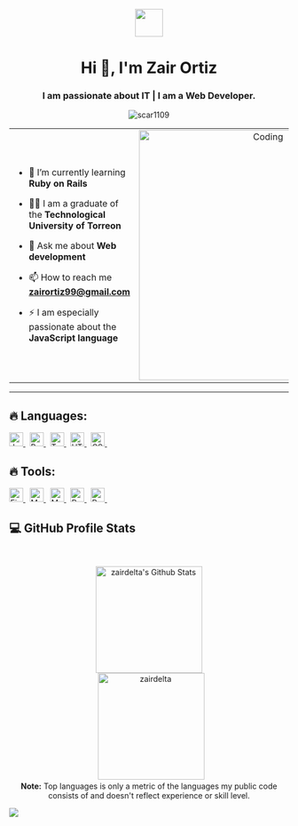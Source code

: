 <p align="center"><picture align="center"><img align="center" src = "https://github.com/7oSkaaa/7oSkaaa/blob/main/Images/about_me.gif?raw=true" width = 50px></picture></p>
<h1 align="center">Hi 👋, I'm Zair Ortiz</h1>
<h3 align="center">I am passionate about IT | I am a Web Developer.</h3>
<p align="center"> <img src="https://komarev.com/ghpvc/?username=zairdelta&label=Profile%20views&color=0e75b6&style=flat" alt="scar1109" /> </p>

<table align="center">
<tr border="none">
<td width="50%" align="left">
  
- 🌱 I’m currently learning **Ruby on Rails**

- 🧑‍🎓 I am a graduate of the **Technological University of Torreon**

- 💬 Ask me about **Web development**

- 📫 How to reach me **zairortiz99@gmail.com**
  
- ⚡ I am especially passionate about the **JavaScript language**

</td>
<td width="50%" align="center">

  <img align="center" alt="Coding" width="450" src="https://repository-images.githubusercontent.com/588181932/e36ec678-7984-4cdd-8e4c-a3932772ff8e">

  
  </td>
</tr>
</table>

---

## 🔥 Languages:

<span>
  <a href="#" onclick="return false;">
    <img src="https://img.shields.io/badge/javascript-%23323330.svg?style=for-the-badge&logo=javascript&logoColor=%23F7DF1E" alt="JavaScript logo" title="JavaScript" height="25" />
  </a>
</span>
&nbsp;
<span>
  <a href="#" onclick="return false;">
    <img src="https://img.shields.io/badge/ruby-%23CC342D.svg?style=for-the-badge&logo=ruby&logoColor=white" alt="Ruby logo" title="Ruby" height="25" />
  </a>
</span>
&nbsp;
<span>
  <a href="#" onclick="return false;">
    <img src="https://img.shields.io/badge/typescript-%23007ACC.svg?style=for-the-badge&logo=typescript&logoColor=white" alt="TypeScript logo" title="TypeScript" height="25" />
  </a>
</span>
&nbsp;
<span>
  <a href="#" onclick="return false;">
    <img src="https://img.shields.io/badge/html5-%23E34F26.svg?style=for-the-badge&logo=html5&logoColor=white" alt="HTML5 logo" title="HTML5" height="25" />
  </a>
</span>
&nbsp;
<span>
  <a href="#" onclick="return false;">
    <img src="https://img.shields.io/badge/css3-%231572B6.svg?style=for-the-badge&logo=css3&logoColor=white" alt="CSS3 logo" title="CSS3" height="25" />
  </a>
</span>
&nbsp;

## 🔥 Tools:

<span>
  <a href="#" onclick="return false;">
    <img src="https://img.shields.io/badge/firebase-a08021?style=for-the-badge&logo=firebase&logoColor=ffcd34" alt="Firebase logo" title="Firebase" height="25" />
  </a>
</span>
&nbsp;
<span>
  <a href="#" onclick="return false;">
    <img src="https://img.shields.io/badge/MongoDB-%234ea94b.svg?style=for-the-badge&logo=mongodb&logoColor=white" alt="MongoDB logo" title="MongoDB" height="25" />
  </a>
</span>
&nbsp;
<span>
  <a href="#" onclick="return false;">
    <img src="https://img.shields.io/badge/mysql-4479A1.svg?style=for-the-badge&logo=mysql&logoColor=white" alt="MySQL logo" title="MySQL" height="25" />
  </a>
</span>
&nbsp;
<span>
  <a href="#" onclick="return false;">
    <img src="https://img.shields.io/badge/postgres-%23316192.svg?style=for-the-badge&logo=postgresql&logoColor=white" alt="PostgreSQL logo" title="PostgreSQL" height="25" />
  </a>
</span>
&nbsp;
<span>
  <a href="#" onclick="return false;">
    <img src="https://img.shields.io/badge/redis-%23DD0031.svg?style=for-the-badge&logo=redis&logoColor=white" alt="Redis logo" title="Redis" height="25" />
  </a>
</span>
&nbsp;



## <summary><b>💻 GitHub Profile Stats</b></summary>
  <br/>
  <p align="center">
    <a href="https://github.com/zairdelta/github-readme-stats"><img alt="zairdelta's Github Stats" src="https://github-readme-stats.vercel.app/api?username=zairdelta&show_icons=true&count_private=true&theme=algolia" height="192px"/></a>
<br/>
  &nbsp;
	  <img src="https://github-readme-stats.vercel.app/api/top-langs?username=zairdelta&langs_count=10&show_icons=true&locale=en&layout=compact&theme=algolia" alt="zairdelta" height="192px"/>
  <br/>
  <b>Note:</b> Top languages is only a metric of the languages my public code consists of and doesn't reflect experience or skill level.
  </p>

<img src="https://user-images.githubusercontent.com/73097560/115834477-dbab4500-a447-11eb-908a-139a6edaec5c.gif"></a>

